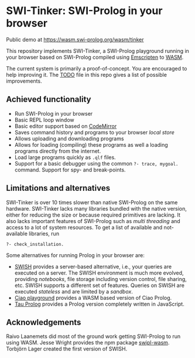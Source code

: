 # SWI-Tinker: SWI-Prolog in your browser

Public demo at https://wasm.swi-prolog.org/wasm/tinker

This repository implements SWI-Tinker, a SWI-Prolog playground running
in    your    browser    based   on    SWI-Prolog    compiled    using
[Emscripten](https://emscripten.org/)                               to
[WASM](https://webassembly.org/).

The  current   system  is  primarily  a   proof-of-concept.   You  are
encouraged to  help improving  it.  The  [TODO](TODO.md) file  in this
repo gives a list of possible improvements.

## Achieved functionality

  - Run SWI-Prolog in your browser
  - Basic REPL loop window
  - Basic editor support based on [CodeMirror](https://codemirror.net/)
  - Saves command history and programs to your browser _local store_
  - Allows uploading and downloading programs
  - Allows for loading (compiling) these programs as well a loading
    programs directly from the internet.
  - Load large programs quickly as `.qlf` files.
  - Support for a basic debugger using the common `?- trace, mygoal.`
    command.   Support for spy- and break-points.

## Limitations and alternatives

SWI-Tinker is over 10 times slower  than native SWI-Prolog on the same
hardware.   SWI-Tinker lacks  many libraries  bundled with  the native
version, either for  reducing the size or  because required primitives
are lacking.  It  also lacks important features of  SWI-Prolog such as
_multi threading_ and  access to a lot of system  resources.  To get a
list of available and not-available libraries, run

    ?- check_installation.

Some alternatives for running Prolog in your browser are:

  - [SWISH](https://swish.swi-prolog.org) provides a server-based
    alternative, i.e., your queries are executed on a server. The
	SWISH environment is much more evolved, providing _notebooks_,
	file storage including version control, file sharing, etc.
	SWISH supports a different set of features.  Queries on SWISH
	are executed _stateless_ and are limited by a _sandbox_.
  - [Ciao playground](https://ciao-lang.org/playground/) provides
    a WASM based version of Ciao Prolog.
  - [Tau Prolog](http://tau-prolog.org/) provides a Prolog version
    completely written in JavaScript.

## Acknowledgements

Raivo Laanemets did most of the  ground work getting SWI-Prolog to run
using    WASM.     Jesse    Wright   provides    the    npm    package
[swipl-wasm](https://www.npmjs.com/package/swipl-wasm).       Torbjörn
Lager created the first version of SWISH.
